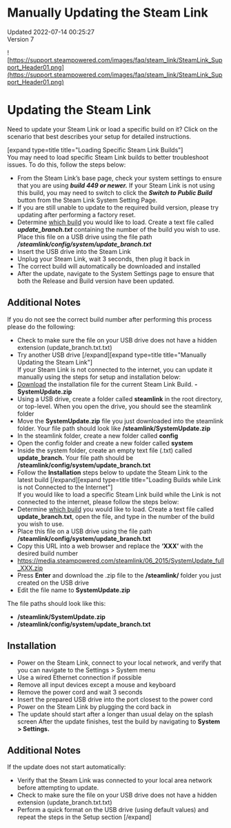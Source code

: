 # Manually Updating the Steam Link
Updated 2022-07-14 00:25:27  
Version 7  

![https://support.steampowered.com/images/faq/steam_link/SteamLink_Support_Header01.png](https://support.steampowered.com/images/faq/steam_link/SteamLink_Support_Header01.png)  
  
# Updating the Steam Link
Need to update your Steam Link or load a specific build on it? Click on the scenario that best describes your setup for detailed instructions.  
  
[expand type=title title="Loading Specific Steam Link Builds"]  
You may need to load specific Steam Link builds to better troubleshoot issues. To do this, follow the steps below:  
* From the Steam Link’s base page, check your system settings to ensure that you are using ***build 449 or newer.*** If your Steam Link is not using this build, you may need to switch to click the ***Switch to Public Build*** button from the Steam Link System Setting Page.
* If you are still unable to update to the required build version, please try updating after performing a factory reset.
* Determine [which build](https://help.steampowered.com/en/faqs/view/600B-953F-F577-762D) you would like to load. Create a text file called ***update_branch.txt*** containing the number of the build you wish to use. Place this file on a USB drive using the file path ***/steamlink/config/system/update_branch.txt***
* Insert the USB drive into the Steam Link
* Unplug your Steam Link, wait 3 seconds, then plug it back in
* The correct build will automatically be downloaded and installed
* After the update, navigate to the System Settings page to ensure that both the Release and Build version have been updated.
  
## Additional Notes
If you do not see the correct build number after performing this process please do the following:  
* Check to make sure the file on your USB drive does not have a hidden extension (update_branch.txt.txt)
* Try another USB drive
[/expand][expand type=title title="Manually Updating the Steam Link"]  
If your Steam Link is not connected to the internet, you can update it manually using the steps for setup and installation below:  
* [Download](https://media.steampowered.com/steamlink/06_2015/SystemUpdate.zip) the installation file for the current Steam Link Build. **- SystemUpdate.zip**
* Using a USB drive, create a folder called **steamlink** in the root directory, or top-level. When you open the drive, you should see the steamlink folder
* Move the **SystemUpdate.zip** file you just downloaded into the steamlink folder. Your file path should look like **/steamlink/SystemUpdate.zip**
* In the steamlink folder, create a new folder called **config**
* Open the config folder and create a new folder called **system**
* Inside the system folder, create an empty text file (.txt) called **update_branch.** Your file path should be **/steamlink/config/system/update_branch.txt**
* Follow the **Installation** steps below to update the Steam Link to the latest build
[/expand][expand type=title title="Loading Builds while Link is not Connected to the Internet"]  
If you would like to load a specific Steam Link build while the Link is not connected to the internet, please follow the steps below:  
* Determine [which build](https://help.steampowered.com/en/faqs/view/600B-953F-F577-762D) you would like to load. Create a text file called **update_branch.txt**, open the file, and type in the number of the build you wish to use.
* Place this file on a USB drive using the file path **/steamlink/config/system/update_branch.txt**
* Copy this URL into a web browser and replace the **‘XXX’** with the desired build number
* https://media.steampowered.com/steamlink/06_2015/SystemUpdate_full_XXX.zip
* Press **Enter** and download the .zip file to the **/steamlink/** folder you just created on the USB drive
* Edit the file name to **SystemUpdate.zip**
  
The file paths should look like this:  
* **/steamlink/SystemUpdate.zip**
* **/steamlink/config/system/update_branch.txt**
    
## Installation
  
* Power on the Steam Link, connect to your local network, and verify that you can navigate to the Settings > System menu
* Use a wired Ethernet connection if possible
* Remove all input devices except a mouse and keyboard
* Remove the power cord and wait 3 seconds
* Insert the prepared USB drive into the port closest to the power cord
* Power on the Steam Link by plugging the cord back in
* The update should start after a longer than usual delay on the splash screen
After the update finishes, test the build by navigating to **System > Settings.**  
  
## Additional Notes
If the update does not start automatically:  
* Verify that the Steam Link was connected to your local area network before attempting to update.
* Check to make sure the file on your USB drive does not have a hidden extension (update_branch.txt.txt)
* Perform a quick format on the USB drive (using default values) and repeat the steps in the Setup section
[/expand]